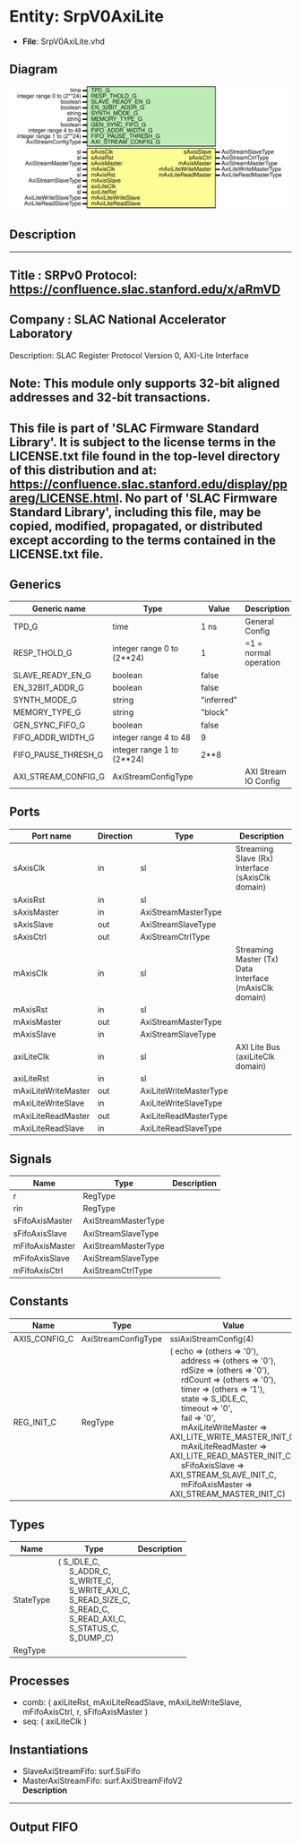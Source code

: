 # Entity: SrpV0AxiLite

- **File**: SrpV0AxiLite.vhd
## Diagram

![Diagram](SrpV0AxiLite.svg "Diagram")
## Description

-----------------------------------------------------------------------------
 Title      : SRPv0 Protocol: https://confluence.slac.stanford.edu/x/aRmVD
-----------------------------------------------------------------------------
 Company    : SLAC National Accelerator Laboratory
-----------------------------------------------------------------------------
 Description: SLAC Register Protocol Version 0, AXI-Lite Interface

 Note: This module only supports 32-bit aligned addresses and 32-bit transactions.
-----------------------------------------------------------------------------
 This file is part of 'SLAC Firmware Standard Library'.
 It is subject to the license terms in the LICENSE.txt file found in the
 top-level directory of this distribution and at:
    https://confluence.slac.stanford.edu/display/ppareg/LICENSE.html.
 No part of 'SLAC Firmware Standard Library', including this file,
 may be copied, modified, propagated, or distributed except according to
 the terms contained in the LICENSE.txt file.
-----------------------------------------------------------------------------
## Generics

| Generic name        | Type                       | Value      | Description            |
| ------------------- | -------------------------- | ---------- | ---------------------- |
| TPD_G               | time                       | 1 ns       | General Config         |
| RESP_THOLD_G        | integer range 0 to (2**24) | 1          |  =1 = normal operation |
| SLAVE_READY_EN_G    | boolean                    | false      |                        |
| EN_32BIT_ADDR_G     | boolean                    | false      |                        |
| SYNTH_MODE_G        | string                     | "inferred" |                        |
| MEMORY_TYPE_G       | string                     | "block"    |                        |
| GEN_SYNC_FIFO_G     | boolean                    | false      |                        |
| FIFO_ADDR_WIDTH_G   | integer range 4 to 48      | 9          |                        |
| FIFO_PAUSE_THRESH_G | integer range 1 to (2**24) | 2**8       |                        |
| AXI_STREAM_CONFIG_G | AxiStreamConfigType        |            | AXI Stream IO Config   |
## Ports

| Port name           | Direction | Type                   | Description                                            |
| ------------------- | --------- | ---------------------- | ------------------------------------------------------ |
| sAxisClk            | in        | sl                     | Streaming Slave (Rx) Interface (sAxisClk domain)       |
| sAxisRst            | in        | sl                     |                                                        |
| sAxisMaster         | in        | AxiStreamMasterType    |                                                        |
| sAxisSlave          | out       | AxiStreamSlaveType     |                                                        |
| sAxisCtrl           | out       | AxiStreamCtrlType      |                                                        |
| mAxisClk            | in        | sl                     | Streaming Master (Tx) Data Interface (mAxisClk domain) |
| mAxisRst            | in        | sl                     |                                                        |
| mAxisMaster         | out       | AxiStreamMasterType    |                                                        |
| mAxisSlave          | in        | AxiStreamSlaveType     |                                                        |
| axiLiteClk          | in        | sl                     | AXI Lite Bus (axiLiteClk domain)                       |
| axiLiteRst          | in        | sl                     |                                                        |
| mAxiLiteWriteMaster | out       | AxiLiteWriteMasterType |                                                        |
| mAxiLiteWriteSlave  | in        | AxiLiteWriteSlaveType  |                                                        |
| mAxiLiteReadMaster  | out       | AxiLiteReadMasterType  |                                                        |
| mAxiLiteReadSlave   | in        | AxiLiteReadSlaveType   |                                                        |
## Signals

| Name            | Type                | Description |
| --------------- | ------------------- | ----------- |
| r               | RegType             |             |
| rin             | RegType             |             |
| sFifoAxisMaster | AxiStreamMasterType |             |
| sFifoAxisSlave  | AxiStreamSlaveType  |             |
| mFifoAxisMaster | AxiStreamMasterType |             |
| mFifoAxisSlave  | AxiStreamSlaveType  |             |
| mFifoAxisCtrl   | AxiStreamCtrlType   |             |
## Constants

| Name          | Type                | Value                                                                                                                                                                                                                                                                                                                                                                                                                                                                                                                                                                                                                                                                                                                                                                                                                                                                                                                                                                                             | Description |
| ------------- | ------------------- | ------------------------------------------------------------------------------------------------------------------------------------------------------------------------------------------------------------------------------------------------------------------------------------------------------------------------------------------------------------------------------------------------------------------------------------------------------------------------------------------------------------------------------------------------------------------------------------------------------------------------------------------------------------------------------------------------------------------------------------------------------------------------------------------------------------------------------------------------------------------------------------------------------------------------------------------------------------------------------------------------- | ----------- |
| AXIS_CONFIG_C | AxiStreamConfigType |  ssiAxiStreamConfig(4)                                                                                                                                                                                                                                                                                                                                                                                                                                                                                                                                                                                                                                                                                                                                                                                                                                                                                                                                                                            |             |
| REG_INIT_C    | RegType             |  (       echo                => (others => '0'),<br><span style="padding-left:20px">       address             => (others => '0'),<br><span style="padding-left:20px">       rdSize              => (others => '0'),<br><span style="padding-left:20px">       rdCount             => (others => '0'),<br><span style="padding-left:20px">       timer               => (others => '1'),<br><span style="padding-left:20px">       state               => S_IDLE_C,<br><span style="padding-left:20px">       timeout             => '0',<br><span style="padding-left:20px">       fail                => '0',<br><span style="padding-left:20px">       mAxiLiteWriteMaster => AXI_LITE_WRITE_MASTER_INIT_C,<br><span style="padding-left:20px">       mAxiLiteReadMaster  => AXI_LITE_READ_MASTER_INIT_C,<br><span style="padding-left:20px">       sFifoAxisSlave      => AXI_STREAM_SLAVE_INIT_C,<br><span style="padding-left:20px">       mFifoAxisMaster     => AXI_STREAM_MASTER_INIT_C) |             |
## Types

| Name      | Type                                                                                                                                                                                                                                                                                                                                                                                                          | Description |
| --------- | ------------------------------------------------------------------------------------------------------------------------------------------------------------------------------------------------------------------------------------------------------------------------------------------------------------------------------------------------------------------------------------------------------------- | ----------- |
| StateType | ( S_IDLE_C,<br><span style="padding-left:20px"> S_ADDR_C,<br><span style="padding-left:20px"> S_WRITE_C,<br><span style="padding-left:20px"> S_WRITE_AXI_C,<br><span style="padding-left:20px"> S_READ_SIZE_C,<br><span style="padding-left:20px"> S_READ_C,<br><span style="padding-left:20px"> S_READ_AXI_C,<br><span style="padding-left:20px"> S_STATUS_C,<br><span style="padding-left:20px"> S_DUMP_C)  |             |
| RegType   |                                                                                                                                                                                                                                                                                                                                                                                                               |             |
## Processes
- comb: ( axiLiteRst, mAxiLiteReadSlave, mAxiLiteWriteSlave,
                   mFifoAxisCtrl, r, sFifoAxisMaster )
- seq: ( axiLiteClk )
## Instantiations

- SlaveAxiStreamFifo: surf.SsiFifo
- MasterAxiStreamFifo: surf.AxiStreamFifoV2
</br>**Description**
------------
 Output FIFO
------------

